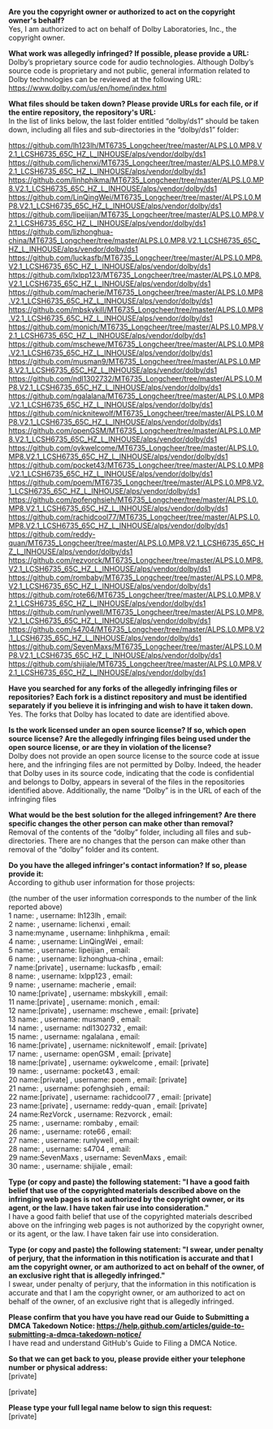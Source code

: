 **Are you the copyright owner or authorized to act on the copyright owner's behalf?**  
Yes, I am authorized to act on behalf of Dolby Laboratories, Inc., the copyright owner.

**What work was allegedly infringed? If possible, please provide a URL:**  
Dolby’s proprietary source code for audio technologies. Although Dolby’s source code is proprietary and not public, general information related to Dolby technologies can be reviewed at the following URL: https://www.dolby.com/us/en/home/index.html

**What files should be taken down? Please provide URLs for each file, or if the entire repository, the repository's URL:**  
In the list of links below, the last folder entitled “dolby/ds1” should be taken down, including all files and sub-directories in the “dolby/ds1” folder:

https://github.com/lh123lh/MT6735_Longcheer/tree/master/ALPS.L0.MP8.V2.1_LCSH6735_65C_HZ_L_INHOUSE/alps/vendor/dolby/ds1  
https://github.com/lichenxi/MT6735_Longcheer/tree/master/ALPS.L0.MP8.V2.1_LCSH6735_65C_HZ_L_INHOUSE/alps/vendor/dolby/ds1  
https://github.com/linhphikma/MT6735_Longcheer/tree/master/ALPS.L0.MP8.V2.1_LCSH6735_65C_HZ_L_INHOUSE/alps/vendor/dolby/ds1  
https://github.com/LinQingWei/MT6735_Longcheer/tree/master/ALPS.L0.MP8.V2.1_LCSH6735_65C_HZ_L_INHOUSE/alps/vendor/dolby/ds1  
https://github.com/lipeijian/MT6735_Longcheer/tree/master/ALPS.L0.MP8.V2.1_LCSH6735_65C_HZ_L_INHOUSE/alps/vendor/dolby/ds1  
https://github.com/lizhonghua-china/MT6735_Longcheer/tree/master/ALPS.L0.MP8.V2.1_LCSH6735_65C_HZ_L_INHOUSE/alps/vendor/dolby/ds1  
https://github.com/luckasfb/MT6735_Longcheer/tree/master/ALPS.L0.MP8.V2.1_LCSH6735_65C_HZ_L_INHOUSE/alps/vendor/dolby/ds1  
https://github.com/lxlpp123/MT6735_Longcheer/tree/master/ALPS.L0.MP8.V2.1_LCSH6735_65C_HZ_L_INHOUSE/alps/vendor/dolby/ds1  
https://github.com/macherie/MT6735_Longcheer/tree/master/ALPS.L0.MP8.V2.1_LCSH6735_65C_HZ_L_INHOUSE/alps/vendor/dolby/ds1  
https://github.com/mbskykill/MT6735_Longcheer/tree/master/ALPS.L0.MP8.V2.1_LCSH6735_65C_HZ_L_INHOUSE/alps/vendor/dolby/ds1   
https://github.com/monich/MT6735_Longcheer/tree/master/ALPS.L0.MP8.V2.1_LCSH6735_65C_HZ_L_INHOUSE/alps/vendor/dolby/ds1  
https://github.com/mschewe/MT6735_Longcheer/tree/master/ALPS.L0.MP8.V2.1_LCSH6735_65C_HZ_L_INHOUSE/alps/vendor/dolby/ds1  
https://github.com/musman9/MT6735_Longcheer/tree/master/ALPS.L0.MP8.V2.1_LCSH6735_65C_HZ_L_INHOUSE/alps/vendor/dolby/ds1  
https://github.com/ndl1302732/MT6735_Longcheer/tree/master/ALPS.L0.MP8.V2.1_LCSH6735_65C_HZ_L_INHOUSE/alps/vendor/dolby/ds1  
https://github.com/ngalalana/MT6735_Longcheer/tree/master/ALPS.L0.MP8.V2.1_LCSH6735_65C_HZ_L_INHOUSE/alps/vendor/dolby/ds1  
https://github.com/nicknitewolf/MT6735_Longcheer/tree/master/ALPS.L0.MP8.V2.1_LCSH6735_65C_HZ_L_INHOUSE/alps/vendor/dolby/ds1  
https://github.com/openGSM/MT6735_Longcheer/tree/master/ALPS.L0.MP8.V2.1_LCSH6735_65C_HZ_L_INHOUSE/alps/vendor/dolby/ds1  
https://github.com/oykwelcome/MT6735_Longcheer/tree/master/ALPS.L0.MP8.V2.1_LCSH6735_65C_HZ_L_INHOUSE/alps/vendor/dolby/ds1  
https://github.com/pocket43/MT6735_Longcheer/tree/master/ALPS.L0.MP8.V2.1_LCSH6735_65C_HZ_L_INHOUSE/alps/vendor/dolby/ds1  
https://github.com/poem/MT6735_Longcheer/tree/master/ALPS.L0.MP8.V2.1_LCSH6735_65C_HZ_L_INHOUSE/alps/vendor/dolby/ds1  
https://github.com/pofenghsieh/MT6735_Longcheer/tree/master/ALPS.L0.MP8.V2.1_LCSH6735_65C_HZ_L_INHOUSE/alps/vendor/dolby/ds1  
https://github.com/rachidcool77/MT6735_Longcheer/tree/master/ALPS.L0.MP8.V2.1_LCSH6735_65C_HZ_L_INHOUSE/alps/vendor/dolby/ds1  
https://github.com/reddy-quan/MT6735_Longcheer/tree/master/ALPS.L0.MP8.V2.1_LCSH6735_65C_HZ_L_INHOUSE/alps/vendor/dolby/ds1  
https://github.com/rezvorck/MT6735_Longcheer/tree/master/ALPS.L0.MP8.V2.1_LCSH6735_65C_HZ_L_INHOUSE/alps/vendor/dolby/ds1  
https://github.com/rombaby/MT6735_Longcheer/tree/master/ALPS.L0.MP8.V2.1_LCSH6735_65C_HZ_L_INHOUSE/alps/vendor/dolby/ds1  
https://github.com/rote66/MT6735_Longcheer/tree/master/ALPS.L0.MP8.V2.1_LCSH6735_65C_HZ_L_INHOUSE/alps/vendor/dolby/ds1  
https://github.com/runlywell/MT6735_Longcheer/tree/master/ALPS.L0.MP8.V2.1_LCSH6735_65C_HZ_L_INHOUSE/alps/vendor/dolby/ds1  
https://github.com/s4704/MT6735_Longcheer/tree/master/ALPS.L0.MP8.V2.1_LCSH6735_65C_HZ_L_INHOUSE/alps/vendor/dolby/ds1  
https://github.com/SevenMaxs/MT6735_Longcheer/tree/master/ALPS.L0.MP8.V2.1_LCSH6735_65C_HZ_L_INHOUSE/alps/vendor/dolby/ds1  
https://github.com/shijiale/MT6735_Longcheer/tree/master/ALPS.L0.MP8.V2.1_LCSH6735_65C_HZ_L_INHOUSE/alps/vendor/dolby/ds1  

**Have you searched for any forks of the allegedly infringing files or repositories? Each fork is a distinct repository and must be identified separately if you believe it is infringing and wish to have it taken down.**  
Yes. The forks that Dolby has located to date are identified above.

**Is the work licensed under an open source license? If so, which open source license? Are the allegedly infringing files being used under the open source license, or are they in violation of the license?**  
Dolby does not provide an open source license to the source code at issue here, and the infringing files are not permitted by Dolby. Indeed, the header that Dolby uses in its source code, indicating that the code is confidential and belongs to Dolby, appears in several of the files in the repositories identified above. Additionally, the name “Dolby” is in the URL of each of the infringing files

**What would be the best solution for the alleged infringement? Are there specific changes the other person can make other than removal?**  
Removal of the contents of the “dolby” folder, including all files and sub-directories. There are no changes that the person can make other than removal of the “dolby” folder and its content.

**Do you have the alleged infringer's contact information? If so, please provide it:**  
According to github user information for those projects:  

(the number of the user information corresponds to the number of the link reported above)  
1	name:	, username:	lh123lh	, email:  
2	name:	, username:	lichenxi	, email:  
3	name:myname	, username:	linhphikma	, email:  
4	name:	, username:	LinQingWei	, email:  
5	name:	, username:	lipeijian	, email:  
6	name:	, username:	lizhonghua-china	, email:  
7	name:[private]	, username:	luckasfb	, email:  
8	name:	, username:	lxlpp123	, email:   
9	name:	, username:	macherie	, email:  
10	name:[private]	, username:	mbskykill	, email:  
11	name:[private]	, username:	monich	, email:  
12	name:[private]	, username:	mschewe	, email:	[private]    
13	name:	, username:	musman9	, email:  
14	name:	, username:	ndl1302732	, email:  
15	name:	, username:	ngalalana	, email:  
16	name:[private]	, username:	nicknitewolf	, email:	[private]    
17	name:	, username:	openGSM	, email:	[private]  
18	name:[private]	, username:	oykwelcome	, email:	[private]  
19	name:	, username:	pocket43	, email:  
20	name:[private]	, username:	poem	, email:	[private]  
21	name:	, username:	pofenghsieh	, email:  
22	name:[private]	, username:	rachidcool77	, email:	[private]  
23	name:[private]	, username:	reddy-quan	, email:	[private]  
24	name:RezVorck	, username:	Rezvorck	, email:    
25	name:	, username:	rombaby , email:    
26	name:	, username:	rote66	, email:   
27	name:	, username:	runlywell	, email:   
28	name:	, username:	s4704	, email:    
29	name:SevenMaxs	, username:	SevenMaxs	, email:  
30	name:	, username:	shijiale	, email:  

**Type (or copy and paste) the following statement: "I have a good faith belief that use of the copyrighted materials described above on the infringing web pages is not authorized by the copyright owner, or its agent, or the law. I have taken fair use into consideration."**  
I have a good faith belief that use of the copyrighted materials described above on the infringing web pages is not authorized by the copyright owner, or its agent, or the law. I have taken fair use into consideration.

**Type (or copy and paste) the following statement: "I swear, under penalty of perjury, that the information in this notification is accurate and that I am the copyright owner, or am authorized to act on behalf of the owner, of an exclusive right that is allegedly infringed."**  
I swear, under penalty of perjury, that the information in this notification is accurate and that I am the copyright owner, or am authorized to act on behalf of the owner, of an exclusive right that is allegedly infringed.

**Please confirm that you have you have read our Guide to Submitting a DMCA Takedown Notice: https://help.github.com/articles/guide-to-submitting-a-dmca-takedown-notice/**  
I have read and understand GitHub's Guide to Filing a DMCA Notice.

**So that we can get back to you, please provide either your telephone number or physical address:**   
[private]  

[private]  

**Please type your full legal name below to sign this request:**  
[private]  

